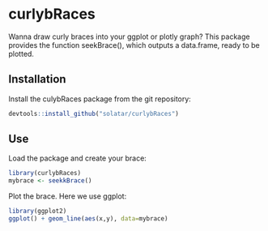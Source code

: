 # curlybRaces
Wanna draw curly braces into your ggplot or plotly graph? This package provides the function seekBrace(), which outputs a data.frame, ready to be plotted.

## Installation

Install the culybRaces package from the git repository:
``` r
devtools::install_github("solatar/curlybRaces")
```

## Use

Load the package and create your brace:
``` r
library(curlybRaces)
mybrace <- seekkBrace()
```

Plot the brace. Here we use ggplot:
``` r
library(ggplot2)
ggplot() + geom_line(aes(x,y), data=mybrace)
```
